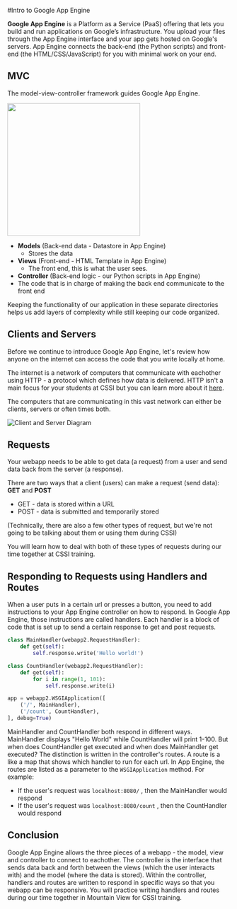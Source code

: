 
#Intro to Google App Engine

**Google App Engine** is a Platform as a Service (PaaS) offering that lets you build and run applications on Google’s infrastructure. You upload your files through the App Engine interface and your app gets hosted on Google's servers. App Engine connects the back-end (the Python scripts) and front-end (the HTML/CSS/JavaScript) for you with minimal work on your end.

## MVC
The model-view-controller framework guides Google App Engine.

<img src="http://lh3.ggpht.com/aviadezra/SHj6gLRSkSI/AAAAAAAAALg/0xkCGOXuefc/image_thumb3.png?imgmax=800" width=300px>

+ **Models** (Back-end data - Datastore in App Engine)
  + Stores the data
+ **Views** (Front-end - HTML Template in App Engine)
  + The front end, this is what the user sees.
+ **Controller** (Back-end logic - our Python scripts in App Engine)
 + The code that is in charge of making the back end communicate to the front end

Keeping the functionality of our application in these separate directories helps us add layers of complexity while still keeping our code organized.

## Clients and Servers
Before we continue to introduce Google App Engine, let's review how anyone on the internet can access the code that you write locally at home.

The internet is a network of computers that communicate with eachother using HTTP - a protocol which defines how data is delivered. HTTP isn't a main focus for your students at CSSI but you can learn more about it [here](http://www.tutorialspoint.com/http/http_overview.htm).

The computers that are communicating in this vast network can either be clients, servers or often times both.

![Client and Server Diagram](https://mdn.mozillademos.org/files/4291/client-server.png)


## Requests
Your webapp needs to be able to get data (a request) from a user and send data back from the server (a response).

There are two ways that a client (users) can make a request (send data): **GET** and **POST**
 + GET - data is stored within a URL
 + POST - data is submitted and temporarily stored
 
(Technically, there are also a few other types of request, but we're not going to be talking about them or using them during CSSI)

You will learn how to deal with both of these types of requests during our time together at CSSI training.

## Responding to Requests using Handlers and Routes
When a user puts in a certain url or presses a button, you need to add instructions to your App Engine controller on how to respond. In Google App Engine, those instructions are called  handlers. Each handler is a block of code that is set up to send a certain response to get and post requests.

```python
class MainHandler(webapp2.RequestHandler):
    def get(self):
        self.response.write('Hello world!')

class CountHandler(webapp2.RequestHandler):
    def get(self):
        for i in range(1, 101):
            self.response.write(i)

app = webapp2.WSGIApplication([
    ('/', MainHandler),
    ('/count', CountHandler),
], debug=True)
```

MainHandler and CountHandler both respond in different ways. MainHandler displays "Hello World" while CountHandler will print 1-100. But when does CountHandler get executed and when does MainHandler get executed? The distinction is written in the controller's routes. A route is a like a map that shows which handler to run for each url. In App Engine, the routes are listed as a parameter to the `WSGIApplication` method.
For example:
* If the user's request was `localhost:8080/` , then the MainHandler would respond
* If the user's request was `localhost:8080/count` , then the CountHandler would respond

## Conclusion
Google App Engine allows the three pieces of a webapp - the model, view and controller to connect to eachother. The controller is the interface that sends data back and forth between the views (which the user interacts with) and the model (where the data is stored). Within the controller, handlers and routes are written to respond in specific ways so that you webapp can be responsive. You will practice writing handlers and routes during our time together in Mountain View for CSSI training. 
